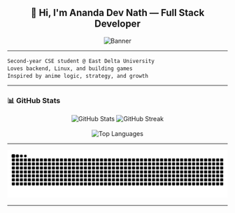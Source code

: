 <h2 align="center">👋 Hi, I'm Ananda Dev Nath — Full Stack Developer</h2>

<p align="center">
  <img src="https://github.com/user-attachments/assets/525e2f58-718f-4b3a-8d99-e20345c3a6c1" width="60%" alt="Banner"/>
</p>

---

```bash
Second-year CSE student @ East Delta University
Loves backend, Linux, and building games
Inspired by anime logic, strategy, and growth
```

---

### 📊 GitHub Stats

<p align="center">
  <img src="https://github-readme-stats.vercel.app/api?username=Anandadevnath&theme=github_dark&hide_border=false&include_all_commits=true&count_private=true" width="49%" alt="GitHub Stats"/>
  <img src="https://nirzak-streak-stats.vercel.app/?user=Anandadevnath&theme=github_dark&hide_border=false" width="49%" alt="GitHub Streak"/>
  <br/><br/>
  <img src="https://github-readme-stats.vercel.app/api/top-langs/?username=Anandadevnath&theme=github_dark&hide_border=false&layout=compact" width="49%" alt="Top Languages"/>
</p>

---

<p align="center">
  <img src="https://raw.githubusercontent.com/Anandadevnath/Anandadevnath/output/snake.svg" alt="Snake animation" width="100%"/>
</p>

---
